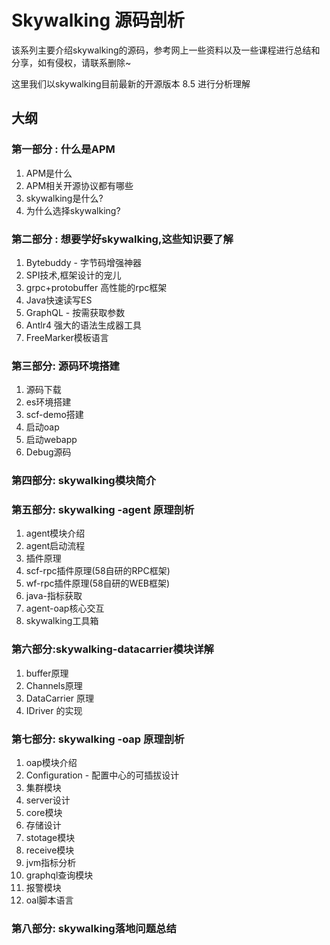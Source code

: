# Skywalking 源码剖析



该系列主要介绍skywalking的源码，参考网上一些资料以及一些课程进行总结和分享，如有侵权，请联系删除~

这里我们以skywalking目前最新的开源版本 8.5 进行分析理解


## 大纲

### 第一部分 :  什么是APM

1. APM是什么
2. APM相关开源协议都有哪些
3. skywalking是什么?
4. 为什么选择skywalking?

### 第二部分 : 想要学好skywalking,这些知识要了解

1. Bytebuddy - 字节码增强神器
2. SPI技术,框架设计的宠儿
3. grpc+protobuffer 高性能的rpc框架
3. Java快速读写ES
4. GraphQL - 按需获取参数
5. Antlr4 强大的语法生成器工具
6. FreeMarker模板语言 

### 第三部分: 源码环境搭建

1. 源码下载
2. es环境搭建
3. scf-demo搭建
4. 启动oap
5. 启动webapp
6. Debug源码

### 第四部分: skywalking模块简介


### 第五部分: skywalking -agent 原理剖析

1. agent模块介绍
2. agent启动流程
3. 插件原理
4. scf-rpc插件原理(58自研的RPC框架)
5. wf-rpc插件原理(58自研的WEB框架)
6. java-指标获取
7. agent-oap核心交互
8. skywalking工具箱

### 第六部分:skywalking-datacarrier模块详解

1. buffer原理
2. Channels原理
3. DataCarrier 原理
4. IDriver 的实现

### 第七部分: skywalking -oap 原理剖析

1. oap模块介绍
2. Configuration - 配置中心的可插拔设计
3. 集群模块
4. server设计
5. core模块
6. 存储设计
7. stotage模块
8. receive模块
9. jvm指标分析
10. graphql查询模块
11. 报警模块
12. oal脚本语言

### 第八部分: skywalking落地问题总结



